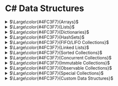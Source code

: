 # C# Data Structures

<details>
<summary><span>$\Large\color{#4FC3F7}{Arrays}$</span></summary>

#### <span>$\large\color{#4FC3F7}{Declaration}$</span>
```csharp
// Single-dimensional array
type[] arrayName;

// Multi-dimensional array
type[,] arrayName;

// Jagged array (array of arrays)
type[][] arrayName;
```

#### <span>$\large\color{#4FC3F7}{Initialization}$</span>
```csharp
// Single-dimensional array
int[] numbers = new int[5];  // Creates array of 5 integers with default values
int[] numbers = new int[] { 1, 2, 3, 4, 5 };  // Creates and initializes
int[] numbers = { 1, 2, 3, 4, 5 };  // Shorthand initialization

// Multi-dimensional array
int[,] matrix = new int[3, 4];  // Creates a 3x4 array
int[,] matrix = { { 1, 2, 3 }, { 4, 5, 6 } };  // 2x3 array

// Jagged array
int[][] jaggedArray = new int[3][];
jaggedArray[0] = new int[] { 1, 2, 3 };
jaggedArray[1] = new int[] { 4, 5 };
jaggedArray[2] = new int[] { 6, 7, 8, 9 };
```

#### <span>$\large\color{#4FC3F7}{Accessing Elements}$</span>
```csharp
// Single-dimensional array
int value = numbers[0];  // Access the first element
numbers[0] = 10;        // Modify the first element

// Multi-dimensional array
int value = matrix[1, 2];  // Access element at row 1, column 2
matrix[1, 2] = 15;        // Modify element at row 1, column 2

// Jagged array
int value = jaggedArray[0][1];  // Access second element of first array
jaggedArray[0][1] = 20;         // Modify second element of first array
```

#### <span>$\large\color{#4FC3F7}{Adding and Removing Elements}$</span>
```csharp
// Arrays in C# have fixed size after creation, so to "add" or "remove" elements:

// To add elements (requires creating a new array)
int[] numbers = { 1, 2, 3 };
int[] newNumbers = new int[numbers.Length + 1];
Array.Copy(numbers, newNumbers, numbers.Length);
newNumbers[newNumbers.Length - 1] = 4;  // Add new element at the end

// Alternative approach using Resize
Array.Resize(ref numbers, numbers.Length + 1);
numbers[numbers.Length - 1] = 4;

// To remove elements (requires creating a new array)
int indexToRemove = 1;
int[] smallerArray = new int[numbers.Length - 1];
Array.Copy(numbers, 0, smallerArray, 0, indexToRemove);
Array.Copy(numbers, indexToRemove + 1, smallerArray, indexToRemove, numbers.Length - indexToRemove - 1);
```

#### <span>$\large\color{#f5750e}{Methods}$</span>

<details>
<summary><span>$\color{#f5750e}{Array.Sort()}$</span></summary>

```csharp
// Sort array in ascending order
int[] numbers = { 5, 2, 8, 1, 3 };
Array.Sort(numbers);
// Result: numbers = { 1, 2, 3, 5, 8 }

// Sort with custom comparison
Array.Sort(numbers, (a, b) => b.CompareTo(a));  // Descending order
// Result: numbers = { 8, 5, 3, 2, 1 }

// Sort one array based on another
string[] names = { "Alice", "Bob", "Charlie" };
int[] ages = { 30, 25, 35 };
Array.Sort(ages, names);  // Sort names based on ages
// Result: names = { "Bob", "Alice", "Charlie" }, ages = { 25, 30, 35 }
```
</details>

<details>
<summary><span>$\color{#f5750e}{Array.Reverse()}$</span></summary>

```csharp
// Reverse entire array
int[] numbers = { 1, 2, 3, 4, 5 };
Array.Reverse(numbers);
// Result: numbers = { 5, 4, 3, 2, 1 }

// Reverse portion of array
int[] values = { 1, 2, 3, 4, 5, 6 };
Array.Reverse(values, 1, 3);  // Reverse 3 elements starting at index 1
// Result: values = { 1, 4, 3, 2, 5, 6 }
```
</details>

<details>
<summary><span>$\color{#f5750e}{Array.Clear()}$</span></summary>

```csharp
// Clear entire array (set to default values)
int[] numbers = { 1, 2, 3, 4, 5 };
Array.Clear(numbers, 0, numbers.Length);
// Result: numbers = { 0, 0, 0, 0, 0 }

// Clear portion of array
string[] names = { "Alice", "Bob", "Charlie", "David" };
Array.Clear(names, 1, 2);  // Clear 2 elements starting at index 1
// Result: names = { "Alice", null, null, "David" }
```
</details>

<details>
<summary><span>$\color{#f5750e}{Array.Copy()}$</span></summary>

```csharp
// Copy entire array
int[] source = { 1, 2, 3, 4, 5 };
int[] destination = new int[source.Length];
Array.Copy(source, destination, source.Length);
// Result: destination = { 1, 2, 3, 4, 5 }

// Copy portion of array
int[] partial = new int[3];
Array.Copy(source, 1, partial, 0, 3);
// Result: partial = { 2, 3, 4 }
```
</details>

<details>
<summary><span>$\color{#f5750e}{Array.IndexOf() / LastIndexOf()}$</span></summary>

```csharp
// Find first occurrence
int[] numbers = { 10, 20, 30, 20, 40 };
int firstIndex = Array.IndexOf(numbers, 20);
// Result: firstIndex = 1

// Find last occurrence
int lastIndex = Array.LastIndexOf(numbers, 20);
// Result: lastIndex = 3

// Find in a specific range
int rangeIndex = Array.IndexOf(numbers, 20, 2);  // Start from index 2
// Result: rangeIndex = 3
```
</details>

<details>
<summary><span>$\color{#f5750e}{Array.Resize()}$</span></summary>

```csharp
// Increase array size
int[] numbers = { 1, 2, 3 };
Array.Resize(ref numbers, 5);
// Result: numbers = { 1, 2, 3, 0, 0 }

// Decrease array size (truncates elements)
int[] values = { 10, 20, 30, 40, 50 };
Array.Resize(ref values, 3);
// Result: values = { 10, 20, 30 }
```
</details>

<details>
<summary><span>$\color{#f5750e}{Array.Find() / FindAll()}$</span></summary>

```csharp
// Find first matching element
int[] numbers = { 1, 2, 3, 4, 5, 6, 7, 8 };
int firstEven = Array.Find(numbers, n => n % 2 == 0);
// Result: firstEven = 2

// Find all matching elements
int[] allEvens = Array.FindAll(numbers, n => n % 2 == 0);
// Result: allEvens = { 2, 4, 6, 8 }

// Find first or default
int greaterThanTen = Array.Find(numbers, n => n > 10);
// Result: greaterThanTen = 0 (default for int since no element > 10)
```
</details>

<details>
<summary><span>$\color{#f5750e}{Array.Exists() / TrueForAll()}$</span></summary>

```csharp
// Check if any element satisfies a condition
int[] numbers = { 1, 2, 3, 4, 5 };
bool hasEven = Array.Exists(numbers, n => n % 2 == 0);
// Result: hasEven = true

// Check if all elements satisfy a condition
bool allPositive = Array.TrueForAll(numbers, n => n > 0);
// Result: allPositive = true
```
</details>

<details>
<summary><span>$\color{#f5750e}{Array.ConvertAll()}$</span></summary>

```csharp
// Convert array elements to different type
int[] numbers = { 1, 2, 3, 4, 5 };
string[] stringNumbers = Array.ConvertAll(numbers, n => n.ToString());
// Result: stringNumbers = { "1", "2", "3", "4", "5" }

// Convert to computed values
double[] doubles = Array.ConvertAll(numbers, n => n * 1.5);
// Result: doubles = { 1.5, 3.0, 4.5, 6.0, 7.5 }
```
</details>

#### <span>$\large\color{#4FC3F7}{Properties}$</span>

<details>
<summary><span>$\color{#4FC3F7}{Array Properties}$</span></summary>

```csharp
// Get array length
int[] numbers = { 1, 2, 3, 4, 5 };
int length = numbers.Length;  // length = 5

// Get array rank (number of dimensions)
int[,] matrix = new int[3, 4];
int rank = matrix.Rank;  // rank = 2

// Get length of specific dimension
int rows = matrix.GetLength(0);  // rows = 3
int cols = matrix.GetLength(1);  // cols = 4

// Get lower and upper bounds
int lowerBound = matrix.GetLowerBound(0);  // Usually 0
int upperBound = matrix.GetUpperBound(0);  // Usually length-1
```
</details>

</details>

<details>
<summary><span>$\Large\color{#4FC3F7}{Lists}$</span></summary>

#### <span>$\large\color{#4FC3F7}{Declaration}$</span>
```csharp
// Generic List
List<type> listName;

// Examples
List<int> numbers;
List<string> names;
List<Person> people;  // Custom type
```

#### <span>$\large\color{#4FC3F7}{Initialization}$</span>
```csharp
// Empty list
List<int> numbers = new List<int>();

// List with initial capacity
List<string> names = new List<string>(10);  // Space for 10 items

// Initialize with values
List<int> numbers = new List<int> { 1, 2, 3, 4, 5 };

// Initialize from an array or collection
int[] array = { 1, 2, 3 };
List<int> numbers = new List<int>(array);
```

#### <span>$\large\color{#4FC3F7}{Accessing Elements}$</span>
```csharp
// Access by index
List<string> fruits = new List<string> { "Apple", "Banana", "Cherry" };
string fruit = fruits[1];  // "Banana"

// Modify by index
fruits[1] = "Blueberry";  // Change "Banana" to "Blueberry"

// Check if an index is valid
if (index >= 0 && index < fruits.Count)
{
    // Safe to access fruits[index]
}
```

#### <span>$\large\color{#4FC3F7}{Adding and Removing Elements}$</span>
```csharp
List<string> fruits = new List<string>();

// Add elements
fruits.Add("Apple");           // Add single item
fruits.AddRange(new[] { "Banana", "Cherry" });  // Add multiple items

// Insert at specific position
fruits.Insert(1, "Blueberry");  // Insert at index 1
fruits.InsertRange(2, new[] { "Mango", "Orange" });  // Insert multiple at index 2

// Remove elements
fruits.Remove("Banana");           // Remove by value (first occurrence)
fruits.RemoveAt(0);                // Remove by index
fruits.RemoveRange(1, 2);          // Remove range (start index, count)
fruits.RemoveAll(f => f.Length < 6);  // Remove all matching a condition

// Clear the list
fruits.Clear();  // Remove all elements
```

#### <span>$\large\color{#f5750e}{Methods}$</span>

<details>
<summary><span>$\color{#f5750e}{List<T>.Find() / FindAll()}$</span></summary>

```csharp
List<int> numbers = new List<int> { 5, 12, 8, 15, 3, 20 };

// Find first matching element
int first = numbers.Find(n => n > 10);  // Returns 12

// Find last matching element
int last = numbers.FindLast(n => n > 10);  // Returns 20

// Find all matching elements
List<int> matches = numbers.FindAll(n => n > 10);  // Returns { 12, 15, 20 }

// Find by index
int index = numbers.FindIndex(n => n > 10);  // Returns 1 (index of 12)
int lastIndex = numbers.FindLastIndex(n => n > 10);  // Returns 5 (index of 20)

// Find with start index and count
int indexInRange = numbers.FindIndex(2, 3, n => n > 10);  // Starts at index 2, checks 3 items
```
</details>

<details>
<summary><span>$\color{#f5750e}{List<T>.Sort()}$</span></summary>

```csharp
List<int> numbers = new List<int> { 5, 2, 8, 1, 3 };

// Sort entire list in ascending order
numbers.Sort();  // Results in { 1, 2, 3, 5, 8 }

// Sort with custom comparison
numbers.Sort((a, b) => b.CompareTo(a));  // Descending order, results in { 8, 5, 3, 2, 1 }

// Sort using a Comparison delegate
numbers.Sort(delegate(int x, int y) { return x.CompareTo(y); });

// Sort using a Comparer
numbers.Sort(Comparer<int>.Default);

// Sort a range (index, count)
numbers = new List<int> { 5, 2, 8, 1, 3, 9 };
numbers.Sort(1, 3, Comparer<int>.Default);  // Sort only items at index 1, 2, 3
```
</details>

<details>
<summary><span>$\color{#f5750e}{List<T>.Contains() / Exists()}$</span></summary>

```csharp
List<string> fruits = new List<string> { "Apple", "Banana", "Cherry" };

// Check if list contains an element
bool hasApple = fruits.Contains("Apple");  // true
bool hasOrange = fruits.Contains("Orange");  // false

// Check with custom equality comparer
bool hasAppleIgnoreCase = fruits.Contains("apple", StringComparer.OrdinalIgnoreCase);  // true

// Check using a predicate
bool hasA = fruits.Exists(f => f.StartsWith("A"));  // true
bool longFruit = fruits.Exists(f => f.Length > 10);  // false
```
</details>

<details>
<summary><span>$\color{#f5750e}{List<T>.ForEach()}$</span></summary>

```csharp
List<int> numbers = new List<int> { 1, 2, 3, 4, 5 };

// Apply action to each element
numbers.ForEach(n => Console.WriteLine(n));

// Modify each element
numbers.ForEach(n => n *= 2);  // Note: This doesn't actually modify the list items!

// To modify each element
for (int i = 0; i < numbers.Count; i++)
{
    numbers[i] *= 2;
}

// Or using a more complex action
numbers.ForEach(delegate(int n) {
    Console.WriteLine($"Processing {n}");
    // More operations...
});
```
</details>

<details>
<summary><span>$\color{#f5750e}{List<T>.ConvertAll()}$</span></summary>

```csharp
List<int> numbers = new List<int> { 1, 2, 3, 4, 5 };

// Convert to a different type
List<string> strings = numbers.ConvertAll(n => n.ToString());
// Result: { "1", "2", "3", "4", "5" }

// Transform values
List<int> squared = numbers.ConvertAll(n => n * n);
// Result: { 1, 4, 9, 16, 25 }

// Convert to a complex type
List<Person> people = numbers.ConvertAll(n => new Person { Id = n, Name = $"Person {n}" });
```
</details>

<details>
<summary><span>$\color{#f5750e}{List<T>.GetRange()}$</span></summary>

```csharp
List<int> numbers = new List<int> { 10, 20, 30, 40, 50, 60 };

// Get a range of elements
List<int> subset = numbers.GetRange(1, 3);  // Start at index 1, get 3 items
// Result: { 20, 30, 40 }

// Clone a list
List<int> clone = numbers.GetRange(0, numbers.Count);

// Use GetRange with other methods
numbers.GetRange(2, 2).ForEach(Console.WriteLine);  // Print items at index 2 and 3
```
</details>

<details>
<summary><span>$\color{#f5750e}{List<T>.BinarySearch()}$</span></summary>

```csharp
List<int> numbers = new List<int> { 10, 20, 30, 40, 50 };  // Must be sorted!

// Find item index
int index = numbers.BinarySearch(30);  // Returns 2

// If item not found, returns bitwise complement of the next larger item index
int notFound = numbers.BinarySearch(35);  // Returns ~3 (complement of 3)

// Convert negative result to insertion point
if (index < 0)
    index = ~index;  // Where the item should be inserted

// Search with custom comparison
index = numbers.BinarySearch(25, Comparer<int>.Default);

// Search a range (index, count)
index = numbers.BinarySearch(1, 3, 40, null);  // Search in items 1, 2, 3
```
</details>

<details>
<summary><span>$\color{#f5750e}{List<T>.TrueForAll()}$</span></summary>

```csharp
List<int> numbers = new List<int> { 2, 4, 6, 8, 10 };

// Check if all elements satisfy a condition
bool allEven = numbers.TrueForAll(n => n % 2 == 0);  // true
bool allGreaterThan5 = numbers.TrueForAll(n => n > 5);  // false

// Combining conditions
bool validList = numbers.TrueForAll(n => n > 0 && n % 2 == 0);  // true
```
</details>

<details>
<summary><span>$\color{#f5750e}{List<T>.IndexOf() / LastIndexOf()}$</span></summary>

```csharp
List<string> colors = new List<string> { "Red", "Green", "Blue", "Green", "Yellow" };

// Find first occurrence
int firstGreen = colors.IndexOf("Green");  // Returns 1

// Find last occurrence
int lastGreen = colors.LastIndexOf("Green");  // Returns 3

// Find with start index
int fromIndex = colors.IndexOf("Green", 2);  // Returns 3 (search starts at index 2)

// Find with start index and count
int inRange = colors.IndexOf("Green", 0, 2);  // Returns 1 (search first 2 items)

// Case insensitive search
int ignoreCase = colors.FindIndex(c => c.Equals("red", StringComparison.OrdinalIgnoreCase));  // Returns 0
```
</details>

#### <span>$\large\color{#4FC3F7}{Properties}$</span>

<details>
<summary><span>$\color{#4FC3F7}{List<T> Properties}$</span></summary>

```csharp
List<int> numbers = new List<int> { 1, 2, 3, 4, 5 };

// Get item count
int count = numbers.Count;  // 5

// Get capacity (internal array size)
int capacity = numbers.Capacity;  // Could be larger than Count

// Set capacity explicitly
numbers.Capacity = 10;  // Allocates space for 10 items

// Optimize memory usage
numbers.TrimExcess();  // Reduces capacity to match Count (if difference is significant)
```
</details>

</details>

<details>
<summary><span>$\Large\color{#4FC3F7}{Dictionaries}$</span></summary>

#### <span>$\large\color{#4FC3F7}{Declaration}$</span>
```csharp
// Generic Dictionary
Dictionary<TKey, TValue> dictionaryName;

// Examples
Dictionary<int, string> employeeIds;
Dictionary<string, decimal> prices;
Dictionary<string, List<string>> categoryItems;  // Complex value type
Dictionary<Person, Address> peopleAddresses;    // Custom types
```

#### <span>$\large\color{#4FC3F7}{Initialization}$</span>
```csharp
// Empty dictionary
Dictionary<int, string> employees = new Dictionary<int, string>();

// Dictionary with initial capacity
Dictionary<string, decimal> prices = new Dictionary<string, decimal>(100);  // Space for 100 items

// Initialize with custom comparer
Dictionary<string, int> scores = new Dictionary<string, int>(StringComparer.OrdinalIgnoreCase);

// Initialize with values
Dictionary<int, string> employees = new Dictionary<int, string>
{
    { 101, "John Doe" },
    { 102, "Jane Smith" },
    { 103, "Tom Brown" }
};

// Alternative initialization syntax
Dictionary<int, string> employees = new Dictionary<int, string>
{
    [101] = "John Doe",
    [102] = "Jane Smith",
    [103] = "Tom Brown"
};

// Initialize from collection of KeyValuePair
List<KeyValuePair<int, string>> pairs = GetKeyValuePairs();
Dictionary<int, string> fromPairs = new Dictionary<int, string>(pairs);
```

#### <span>$\large\color{#4FC3F7}{Accessing Elements}$</span>
```csharp
Dictionary<int, string> employees = new Dictionary<int, string>
{
    { 101, "John Doe" },
    { 102, "Jane Smith" }
};

// Access by key (throws KeyNotFoundException if key doesn't exist)
string employee = employees[101];  // "John Doe"

// Safely check and access
if (employees.ContainsKey(103))
{
    string employee = employees[103];
}

// Using TryGetValue (preferred method)
if (employees.TryGetValue(102, out string name))
{
    Console.WriteLine(name);  // "Jane Smith"
}

// Modifying values
employees[101] = "John Smith";  // Update existing value

// Adding new entries
employees[104] = "Alice Johnson";  // Add new key-value pair
```

#### <span>$\large\color{#4FC3F7}{Adding and Removing Elements}$</span>
```csharp
Dictionary<string, decimal> prices = new Dictionary<string, decimal>();

// Add elements
prices.Add("Apple", 1.99m);  // Add single item
// prices.Add("Apple", 2.49m);  // Would throw exception - key already exists

// Check before adding
if (!prices.ContainsKey("Banana"))
{
    prices.Add("Banana", 0.99m);
}

// Adding or updating (upsert)
prices["Banana"] = 1.29m;  // Updates if exists, adds if not

// Alternative safe add/update with TryAdd (.NET 5+)
prices.TryAdd("Cherry", 3.49m);  // Returns false if key exists, doesn't throw

// Remove elements
prices.Remove("Apple");  // Remove by key, returns true if successful

// Try to remove and get the value
if (prices.Remove("Banana", out decimal bananaPrice))
{
    Console.WriteLine($"Removed Banana that cost {bananaPrice}");
}

// Clear the dictionary
prices.Clear();  // Remove all elements
```

#### <span>$\large\color{#f5750e}{Methods}$</span>

<details>
<summary><span>$\color{#f5750e}{Dictionary<TKey, TValue>.ContainsKey() / ContainsValue()}$</span></summary>

```csharp
Dictionary<string, int> scores = new Dictionary<string, int>
{
    { "Alice", 95 },
    { "Bob", 80 },
    { "Charlie", 95 }
};

// Check if dictionary contains a key
bool hasAlice = scores.ContainsKey("Alice");  // true
bool hasDave = scores.ContainsKey("Dave");    // false

// Check if dictionary contains a value
bool has95 = scores.ContainsValue(95);   // true
bool has100 = scores.ContainsValue(100); // false

// Note: ContainsValue is O(n) operation, searches through all values
```
</details>

<details>
<summary><span>$\color{#f5750e}{Dictionary<TKey, TValue>.TryGetValue()}$</span></summary>

```csharp
Dictionary<string, int> ages = new Dictionary<string, int>
{
    { "Alice", 25 },
    { "Bob", 30 }
};

// Safe way to get a value without exceptions
if (ages.TryGetValue("Alice", out int aliceAge))
{
    Console.WriteLine($"Alice is {aliceAge} years old");  // Alice is 25 years old
}

// When key doesn't exist
if (!ages.TryGetValue("Charlie", out int charlieAge))
{
    Console.WriteLine("Charlie not found");  // Charlie not found
    // Note: charlieAge is set to default(int) which is 0
}

// Inline usage with null-coalescing operator
int bobAge = ages.TryGetValue("Bob", out int age) ? age : -1;  // 30
```
</details>

<details>
<summary><span>$\color{#f5750e}{Dictionary<TKey, TValue>.Keys / Values}$</span></summary>

```csharp
Dictionary<int, string> employees = new Dictionary<int, string>
{
    { 101, "John" },
    { 102, "Jane" },
    { 103, "Bob" }
};

// Get all keys
ICollection<int> keys = employees.Keys;  // Collection of { 101, 102, 103 }
foreach (int id in keys)
{
    Console.WriteLine($"Employee ID: {id}");
}

// Get all values
ICollection<string> names = employees.Values;  // Collection of { "John", "Jane", "Bob" }
foreach (string name in names)
{
    Console.WriteLine($"Employee name: {name}");
}

// Convert keys or values to arrays/lists
int[] idArray = employees.Keys.ToArray();
List<string> nameList = employees.Values.ToList();
```
</details>

<details>
<summary><span>$\color{#f5750e}{Dictionary<TKey, TValue>.GetEnumerator()}$</span></summary>

```csharp
Dictionary<string, decimal> prices = new Dictionary<string, decimal>
{
    { "Apple", 1.99m },
    { "Banana", 0.99m },
    { "Orange", 2.49m }
};

// Iterate through key-value pairs
foreach (KeyValuePair<string, decimal> item in prices)
{
    Console.WriteLine($"{item.Key}: ${item.Value}");
}

// Deconstruction in C# 7.0+
foreach (var (fruit, price) in prices)
{
    Console.WriteLine($"{fruit}: ${price}");
}

// Using enumerator directly
using (Dictionary<string, decimal>.Enumerator enumerator = prices.GetEnumerator())
{
    while (enumerator.MoveNext())
    {
        KeyValuePair<string, decimal> current = enumerator.Current;
        Console.WriteLine($"{current.Key}: ${current.Value}");
    }
}
```
</details>

<details>
<summary><span>$\color{#f5750e}{Dictionary<TKey, TValue>.EnsureCapacity() / TrimExcess()}$</span></summary>

```csharp
// Memory optimization methods (.NET Core 2.0+ / .NET 5+)
Dictionary<int, string> largeDict = new Dictionary<int, string>();

// Ensure capacity before adding many items
largeDict.EnsureCapacity(10000);  // Pre-allocate space for efficiency

// Add many items
for (int i = 0; i < 10000; i++)
{
    largeDict[i] = $"Item {i}";
}

// Remove many items
for (int i = 0; i < 8000; i++)
{
    largeDict.Remove(i);
}

// Trim excess capacity after removing items
largeDict.TrimExcess();  // Reduce memory usage
```
</details>

<details>
<summary><span>$\color{#f5750e}{Dictionary<TKey, TValue> LINQ Extensions}$</span></summary>

```csharp
Dictionary<string, int> scores = new Dictionary<string, int>
{
    { "Alice", 95 },
    { "Bob", 80 },
    { "Charlie", 95 },
    { "David", 65 }
};

// Filter with LINQ
var highScores = scores.Where(kv => kv.Value >= 90)
                      .ToDictionary(kv => kv.Key, kv => kv.Value);
// Result: { "Alice": 95, "Charlie": 95 }

// Transform with LINQ
var letterGrades = scores.ToDictionary(
    kv => kv.Key,
    kv => kv.Value >= 90 ? "A" : kv.Value >= 80 ? "B" : kv.Value >= 70 ? "C" : "D"
);
// Result: { "Alice": "A", "Bob": "B", "Charlie": "A", "David": "D" }

// Group by value
var groupedByScore = scores.GroupBy(kv => kv.Value)
                          .ToDictionary(g => g.Key, g => g.Select(kv => kv.Key).ToList());
// Result: { 95: ["Alice", "Charlie"], 80: ["Bob"], 65: ["David"] }
```
</details>

<details>
<summary><span>$\color{#f5750e}{Dictionary<TKey, TValue> Specialized Operations}$</span></summary>

```csharp
// Merging dictionaries
Dictionary<string, int> dict1 = new Dictionary<string, int> { { "A", 1 }, { "B", 2 } };
Dictionary<string, int> dict2 = new Dictionary<string, int> { { "B", 3 }, { "C", 4 } };

// Method 1: Loop through second dictionary (B gets overwritten)
foreach (var item in dict2)
{
    dict1[item.Key] = item.Value;
}
// Result: dict1 = { "A": 1, "B": 3, "C": 4 }

// Method 2: Only add keys that don't exist
foreach (var item in dict2)
{
    if (!dict1.ContainsKey(item.Key))
    {
        dict1[item.Key] = item.Value;
    }
}

// Copying a dictionary
Dictionary<string, int> copy = new Dictionary<string, int>(dict1);

// Comparing dictionaries
bool areEqual = dict1.Count == dict2.Count &&
                !dict1.Except(dict2).Any();
```
</details>

#### <span>$\large\color{#4FC3F7}{Properties}$</span>

<details>
<summary><span>$\color{#4FC3F7}{Dictionary<TKey, TValue> Properties}$</span></summary>

```csharp
Dictionary<string, int> scores = new Dictionary<string, int>
{
    { "Alice", 95 },
    { "Bob", 80 },
    { "Charlie", 95 }
};

// Get item count
int count = scores.Count;  // 3

// Get key collection
ICollection<string> keys = scores.Keys;

// Get value collection
ICollection<int> values = scores.Values;

// Get the comparer being used
IEqualityComparer<string> comparer = scores.Comparer;

// Check if dictionary is read-only
bool isReadOnly = ((ICollection<KeyValuePair<string, int>>)scores).IsReadOnly;  // False
```
</details>

</details>

<details>
<summary><span>$\Large\color{#4FC3F7}{HashSets}$</span></summary>

#### <span>$\large\color{#4FC3F7}{Declaration}$</span>
```csharp
// Generic HashSet
HashSet<type> setName;

// Examples
HashSet<int> uniqueNumbers;
HashSet<string> uniqueWords;
HashSet<Person> uniquePeople;  // Custom type
```

#### <span>$\large\color{#4FC3F7}{Initialization}$</span>
```csharp
// Empty set
HashSet<int> numbers = new HashSet<int>();

// Set with initial capacity
HashSet<string> words = new HashSet<string>(100);  // Space for 100 items

// Initialize with custom comparer
HashSet<string> caseInsensitiveWords = new HashSet<string>(StringComparer.OrdinalIgnoreCase);

// Initialize with values
HashSet<int> numbers = new HashSet<int> { 1, 2, 3, 4, 5 };

// Initialize from an array or collection
int[] array = { 1, 2, 3, 3, 2, 1 };  // Note: duplicates
HashSet<int> uniqueNumbers = new HashSet<int>(array);  // Result: { 1, 2, 3 }
```

#### <span>$\large\color{#4FC3F7}{Adding and Removing Elements}$</span>
```csharp
HashSet<string> fruits = new HashSet<string>();

// Add elements
bool added = fruits.Add("Apple");        // Returns true if added successfully
bool duplicate = fruits.Add("Apple");    // Returns false (already exists)

// Add multiple items
fruits.UnionWith(new[] { "Banana", "Cherry", "Apple" });  // Apple is ignored as duplicate

// Remove elements
bool removed = fruits.Remove("Banana");     // Returns true if removed
bool notFound = fruits.Remove("Mango");     // Returns false (not in set)

// Remove elements matching a condition (.NET Core 2.0+ / .NET 5+)
int removed = fruits.RemoveWhere(f => f.StartsWith("A"));  // Returns count of removed items

// Clear the set
fruits.Clear();  // Remove all elements
```

#### <span>$\large\color{#f5750e}{Methods}$</span>

<details>
<summary><span>$\color{#f5750e}{HashSet<T>.Contains()}$</span></summary>

```csharp
HashSet<string> fruits = new HashSet<string> { "Apple", "Banana", "Cherry" };

// Check if set contains an element
bool hasApple = fruits.Contains("Apple");  // true
bool hasOrange = fruits.Contains("Orange");  // false

// Case insensitive check (using a case-insensitive set)
HashSet<string> caseInsensitiveFruits = new HashSet<string>(StringComparer.OrdinalIgnoreCase)
{
    "Apple", "Banana", "Cherry"
};
bool hasapple = caseInsensitiveFruits.Contains("apple");  // true
```
</details>

<details>
<summary><span>$\color{#f5750e}{HashSet<T> Set Operations}$</span></summary>

```csharp
HashSet<int> set1 = new HashSet<int> { 1, 2, 3, 4, 5 };
HashSet<int> set2 = new HashSet<int> { 3, 4, 5, 6, 7 };

// Union (modifies set1 to include all elements from both sets)
set1.UnionWith(set2);
// Result: set1 = { 1, 2, 3, 4, 5, 6, 7 }

// Intersection (modifies set1 to only include elements in both sets)
set1 = new HashSet<int> { 1, 2, 3, 4, 5 };
set1.IntersectWith(set2);
// Result: set1 = { 3, 4, 5 }

// Difference (modifies set1 to exclude elements in set2)
set1 = new HashSet<int> { 1, 2, 3, 4, 5 };
set1.ExceptWith(set2);
// Result: set1 = { 1, 2 }

// Symmetric Difference (elements in either set but not both)
set1 = new HashSet<int> { 1, 2, 3, 4, 5 };
set1.SymmetricExceptWith(set2);
// Result: set1 = { 1, 2, 6, 7 }
```
</details>

<details>
<summary><span>$\color{#f5750e}{HashSet<T> Relationship Methods}$</span></summary>

```csharp
HashSet<int> set1 = new HashSet<int> { 1, 2, 3 };
HashSet<int> set2 = new HashSet<int> { 1, 2, 3, 4 };
HashSet<int> set3 = new HashSet<int> { 5, 6, 7 };

// Check if set is a proper subset of another set
bool isProperSubset = set1.IsProperSubsetOf(set2);  // true (all elements in set1 are in set2, but set1 ≠ set2)

// Check if set is a subset of another set
bool isSubset = set1.IsSubsetOf(set2);  // true (all elements in set1 are in set2)
bool isSelfSubset = set1.IsSubsetOf(set1);  // true (a set is always a subset of itself)

// Check if set is a proper superset of another set
bool isProperSuperset = set2.IsProperSupersetOf(set1);  // true (set2 has all elements of set1 plus more)

// Check if set is a superset of another set
bool isSuperset = set2.IsSupersetOf(set1);  // true (set2 has all elements of set1)

// Check if sets have any elements in common
bool overlaps = set1.Overlaps(set2);  // true (they share elements)
bool noOverlap = set1.Overlaps(set3);  // false (no common elements)

// Check if sets have exactly the same elements
bool areEqual = set1.SetEquals(new HashSet<int> { 3, 2, 1 });  // true (order doesn't matter)
```
</details>

<details>
<summary><span>$\color{#f5750e}{HashSet<T>.CopyTo()}$</span></summary>

```csharp
HashSet<string> fruits = new HashSet<string> { "Apple", "Banana", "Cherry", "Date", "Elderberry" };

// Copy to array
string[] array = new string[fruits.Count];
fruits.CopyTo(array);
// Result: array = { "Apple", "Banana", "Cherry", "Date", "Elderberry" } (order not guaranteed)

// Copy to array with offset
string[] largerArray = new string[10];
largerArray[0] = "First";
largerArray[1] = "Second";
fruits.CopyTo(largerArray, 2);
// Result: largerArray = { "First", "Second", "Apple", "Banana", "Cherry", "Date", "Elderberry", null, null, null }

// Copy range to array (.NET 6+)
string[] rangeArray = new string[3];
fruits.CopyTo(rangeArray, 0, 3);
// Copies first 3 elements (order not guaranteed)
```
</details>

<details>
<summary><span>$\color{#f5750e}{HashSet<T>.TrimExcess()}$</span></summary>

```csharp
// Memory optimization
HashSet<int> numbers = new HashSet<int>(1000);  // Start with large capacity

// Add some items
for (int i = 0; i < 100; i++)
{
    numbers.Add(i);
}

// Remove some items
for (int i = 0; i < 50; i++)
{
    numbers.Remove(i);
}

// Trim excess capacity
numbers.TrimExcess();  // Reduces memory usage when actual count is much less than capacity
```
</details>

<details>
<summary><span>$\color{#f5750e}{HashSet<T> with LINQ}$</span></summary>

```csharp
HashSet<int> numbers = new HashSet<int> { 1, 2, 3, 4, 5, 6, 7, 8, 9, 10 };

// Filter with LINQ
HashSet<int> evenNumbers = new HashSet<int>(
    numbers.Where(n => n % 2 == 0)
);
// Result: { 2, 4, 6, 8, 10 }

// Transform with LINQ
HashSet<string> numberStrings = new HashSet<string>(
    numbers.Select(n => n.ToString())
);
// Result: { "1", "2", "3", ... "10" }

// Find specific elements
int firstGreaterThanFive = numbers.First(n => n > 5);  // 6
bool anyGreaterThanTen = numbers.Any(n => n > 10);     // false
```
</details>

<details>
<summary><span>$\color{#f5750e}{HashSet<T>.GetEnumerator()}$</span></summary>

```csharp
HashSet<char> letters = new HashSet<char> { 'a', 'b', 'c', 'd' };

// Standard iteration
foreach (char letter in letters)
{
    Console.WriteLine(letter);
}

// Using enumerator directly
using (HashSet<char>.Enumerator enumerator = letters.GetEnumerator())
{
    while (enumerator.MoveNext())
    {
        char current = enumerator.Current;
        Console.WriteLine(current);
    }
}

// Convert to list or array if order needs to be preserved for later operations
List<char> letterList = letters.ToList();
letterList.Sort();  // Now you can sort or manipulate order
```
</details>

#### <span>$\large\color{#4FC3F7}{Properties}$</span>

<details>
<summary><span>$\color{#4FC3F7}{HashSet<T> Properties}$</span></summary>

```csharp
HashSet<string> words = new HashSet<string> { "apple", "banana", "cherry" };

// Get item count
int count = words.Count;  // 3

// Get the comparer being used
IEqualityComparer<string> comparer = words.Comparer;

// Check if set is read-only
bool isReadOnly = ((ICollection<string>)words).IsReadOnly;  // False

// Get capacity (.NET Core 2.1+ / .NET 5+)
int capacity = words.EnsureCapacity(0);  // Returns current capacity without changing it
```
</details>

#### <span>$\large\color{#4FC3F7}{Performance Characteristics}$</span>
```csharp
// HashSet<T> operations typically have O(1) time complexity:
// - Add/Remove/Contains: O(1) average case
// - Set operations (Union, Intersect, etc.): O(n) where n is the size of the smaller set
// - Memory usage: Higher than List<T> for same number of elements due to hashing overhead

// Use HashSet<T> when:
// - You need a collection with unique elements
// - Fast lookups/membership testing is important
// - You need to perform set operations (union, intersection, etc.)
// - Order of elements is not important
```

</details>

<details>
<summary><span>$\Large\color{#4FC3F7}{FIFO/LIFO Collections}$</span></summary>

<details>
<summary><span>$\Large\color{#4FC3F7}{Queue<T>}$</span></summary>

#### <span>$\large\color{#4FC3F7}{Declaration}$</span>
```csharp
// Generic Queue
Queue<type> queueName;

// Examples
Queue<int> numberQueue;
Queue<string> messageQueue;
Queue<Customer> customerQueue;  // Custom type
```

#### <span>$\large\color{#4FC3F7}{Initialization}$</span>
```csharp
// Empty queue
Queue<int> numbers = new Queue<int>();

// Queue with initial capacity
Queue<string> messages = new Queue<string>(100);  // Space for 100 items

// Initialize from an array or collection
string[] array = { "First", "Second", "Third" };
Queue<string> fromArray = new Queue<string>(array);
```

#### <span>$\large\color{#4FC3F7}{Adding and Removing Elements}$</span>
```csharp
Queue<string> customers = new Queue<string>();

// Add elements to the end of the queue
customers.Enqueue("Alice");
customers.Enqueue("Bob");
customers.Enqueue("Charlie");  // Queue now contains: Alice, Bob, Charlie

// Remove and return element from the front of the queue
string next = customers.Dequeue();  // Removes "Alice"
// Queue now contains: Bob, Charlie

// Look at the element at the front without removing
string peek = customers.Peek();  // Returns "Bob" without removing

// Try to dequeue safely
if (customers.Count > 0)
{
    string customer = customers.Dequeue();
}

// Clear the queue
customers.Clear();  // Remove all elements
```

#### <span>$\large\color{#f5750e}{Methods}$</span>

<details>
<summary><span>$\color{#f5750e}{Queue<T>.Contains()}$</span></summary>

```csharp
Queue<string> tasks = new Queue<string>();
tasks.Enqueue("Read emails");
tasks.Enqueue("Write report");
tasks.Enqueue("Attend meeting");

// Check if queue contains an element
bool hasTask = tasks.Contains("Write report");  // true
bool noTask = tasks.Contains("Take lunch");     // false

// Note: Contains() performs a linear search (O(n))
```
</details>

<details>
<summary><span>$\color{#f5750e}{Queue<T>.CopyTo()}$</span></summary>

```csharp
Queue<int> numbers = new Queue<int>();
numbers.Enqueue(10);
numbers.Enqueue(20);
numbers.Enqueue(30);

// Copy to array
int[] array = new int[numbers.Count];
numbers.CopyTo(array, 0);
// Result: array = { 10, 20, 30 } in queue order (oldest to newest)

// Copy with offset
int[] largerArray = new int[5];
largerArray[0] = -1;
largerArray[1] = -2;
numbers.CopyTo(largerArray, 2);
// Result: largerArray = { -1, -2, 10, 20, 30 }
```
</details>

<details>
<summary><span>$\color{#f5750e}{Queue<T>.ToArray()}$</span></summary>

```csharp
Queue<char> letters = new Queue<char>();
letters.Enqueue('A');
letters.Enqueue('B');
letters.Enqueue('C');

// Convert queue to array
char[] array = letters.ToArray();
// Result: array = { 'A', 'B', 'C' } in queue order

// Useful for creating a snapshot of the queue
foreach (char letter in letters.ToArray())
{
    Console.WriteLine(letter);
    // Safe to modify queue here if needed
}
```
</details>

<details>
<summary><span>$\color{#f5750e}{Queue<T>.TrimExcess()}$</span></summary>

```csharp
// Memory optimization
Queue<string> messages = new Queue<string>(1000);  // Start with large capacity

// Add some items
for (int i = 0; i < 100; i++)
{
    messages.Enqueue($"Message {i}");
}

// Process and remove many items
for (int i = 0; i < 90; i++)
{
    messages.Dequeue();
}

// Trim excess capacity
messages.TrimExcess();  // Reduces memory usage when actual count is much less than capacity
```
</details>

<details>
<summary><span>$\color{#f5750e}{Queue<T> with LINQ}$</span></summary>

```csharp
Queue<int> numbers = new Queue<int>();
for (int i = 1; i <= 10; i++)
{
    numbers.Enqueue(i);
}

// Filter with LINQ
var evenNumbers = numbers.Where(n => n % 2 == 0);
// Result: { 2, 4, 6, 8, 10 } as IEnumerable<int>

// Transform with LINQ
var doubledNumbers = numbers.Select(n => n * 2);
// Result: { 2, 4, 6, 8, ..., 20 } as IEnumerable<int>

// Find specific elements
bool anyGreaterThanTen = numbers.Any(n => n > 10);  // false
int sum = numbers.Sum();  // 55

// Note: LINQ operations don't modify the original queue
```
</details>

<details>
<summary><span>$\color{#f5750e}{Queue<T>.GetEnumerator()}$</span></summary>

```csharp
Queue<string> tasks = new Queue<string>();
tasks.Enqueue("Task 1");
tasks.Enqueue("Task 2");
tasks.Enqueue("Task 3");

// Standard iteration (doesn't modify the queue)
foreach (string task in tasks)
{
    Console.WriteLine(task);
}

// Using enumerator directly
using (IEnumerator<string> enumerator = tasks.GetEnumerator())
{
    while (enumerator.MoveNext())
    {
        string current = enumerator.Current;
        Console.WriteLine(current);
    }
}

// Process all items in queue order (modifies the queue)
while (tasks.Count > 0)
{
    string currentTask = tasks.Dequeue();
    Console.WriteLine($"Processing: {currentTask}");
}
```
</details>

#### <span>$\large\color{#4FC3F7}{Properties}$</span>

<details>
<summary><span>$\color{#4FC3F7}{Queue<T> Properties}$</span></summary>

```csharp
Queue<int> numbers = new Queue<int>();
numbers.Enqueue(10);
numbers.Enqueue(20);
numbers.Enqueue(30);

// Get item count
int count = numbers.Count;  // 3
```
</details>

#### <span>$\large\color{#4FC3F7}{Common Usage Patterns}$</span>
```csharp
// BFS (Breadth-First Search) using a Queue
Queue<Node> nodesToVisit = new Queue<Node>();
nodesToVisit.Enqueue(rootNode);

while (nodesToVisit.Count > 0)
{
    Node current = nodesToVisit.Dequeue();
    
    // Process current node
    Console.WriteLine(current.Value);
    
    // Add child nodes to the queue
    foreach (Node child in current.Children)
    {
        nodesToVisit.Enqueue(child);
    }
}

// Producer-Consumer pattern
Queue<Task> taskQueue = new Queue<Task>();

// Producer adds tasks
void Producer()
{
    for (int i = 0; i < 10; i++)
    {
        Task task = new Task { Id = i, Description = $"Task {i}" };
        taskQueue.Enqueue(task);
    }
}

// Consumer processes tasks
void Consumer()
{
    while (taskQueue.Count > 0)
    {
        Task task = taskQueue.Dequeue();
        ProcessTask(task);
    }
}
```

</details>

<details>
<summary><span>$\Large\color{#4FC3F7}{Stack<T>}$</span></summary>

#### <span>$\large\color{#4FC3F7}{Declaration}$</span>
```csharp
// Generic Stack
Stack<type> stackName;

// Examples
Stack<int> numberStack;
Stack<string> historyStack;
Stack<Frame> callStack;  // Custom type
```

#### <span>$\large\color{#4FC3F7}{Initialization}$</span>
```csharp
// Empty stack
Stack<int> numbers = new Stack<int>();

// Stack with initial capacity
Stack<string> history = new Stack<string>(100);  // Space for 100 items

// Initialize from an array or collection
string[] array = { "First", "Second", "Third" };
Stack<string> fromArray = new Stack<string>(array);
// Note: Items are pushed in reverse order
// Stack will be: Third, Second, First (top)
```

#### <span>$\large\color{#4FC3F7}{Adding and Removing Elements}$</span>
```csharp
Stack<string> pages = new Stack<string>();

// Add elements to the top of the stack
pages.Push("Home Page");
pages.Push("Products Page");
pages.Push("Product Details Page");  // Stack now contains: Home, Products, Details (top)

// Remove and return element from the top of the stack
string current = pages.Pop();  // Removes "Product Details Page"
// Stack now contains: Home Page, Products Page

// Look at the element at the top without removing
string peek = pages.Peek();  // Returns "Products Page" without removing

// Try to pop safely
if (pages.Count > 0)
{
    string page = pages.Pop();
}

// Clear the stack
pages.Clear();  // Remove all elements
```

#### <span>$\large\color{#f5750e}{Methods}$</span>

<details>
<summary><span>$\color{#f5750e}{Stack<T>.Contains()}$</span></summary>

```csharp
Stack<string> history = new Stack<string>();
history.Push("Page 1");
history.Push("Page 2");
history.Push("Page 3");

// Check if stack contains an element
bool hasPage = history.Contains("Page 2");  // true
bool noPage = history.Contains("Page 4");   // false

// Note: Contains() performs a linear search (O(n))
```
</details>

<details>
<summary><span>$\color{#f5750e}{Stack<T>.CopyTo()}$</span></summary>

```csharp
Stack<int> numbers = new Stack<int>();
numbers.Push(10);
numbers.Push(20);
numbers.Push(30);

// Copy to array
int[] array = new int[numbers.Count];
numbers.CopyTo(array, 0);
// Result: array = { 30, 20, 10 } in stack order (newest to oldest)

// Copy with offset
int[] largerArray = new int[5];
largerArray[0] = -1;
largerArray[1] = -2;
numbers.CopyTo(largerArray, 2);
// Result: largerArray = { -1, -2, 30, 20, 10 }
```
</details>

<details>
<summary><span>$\color{#f5750e}{Stack<T>.ToArray()}$</span></summary>

```csharp
Stack<char> letters = new Stack<char>();
letters.Push('A');
letters.Push('B');
letters.Push('C');

// Convert stack to array
char[] array = letters.ToArray();
// Result: array = { 'C', 'B', 'A' } in stack order (top to bottom)

// Useful for creating a snapshot of the stack
foreach (char letter in letters.ToArray())
{
    Console.WriteLine(letter);
    // Safe to modify stack here if needed
}
```
</details>

<details>
<summary><span>$\color{#f5750e}{Stack<T>.TrimExcess()}$</span></summary>

```csharp
// Memory optimization
Stack<string> history = new Stack<string>(1000);  // Start with large capacity

// Add some items
for (int i = 0; i < 100; i++)
{
    history.Push($"State {i}");
}

// Process and remove many items
for (int i = 0; i < 90; i++)
{
    history.Pop();
}

// Trim excess capacity
history.TrimExcess();  // Reduces memory usage when actual count is much less than capacity
```
</details>

<details>
<summary><span>$\color{#f5750e}{Stack<T> with LINQ}$</span></summary>

```csharp
Stack<int> numbers = new Stack<int>();
for (int i = 1; i <= 5; i++)
{
    numbers.Push(i);
}
// Stack: 5 (top), 4, 3, 2, 1

// Filter with LINQ
var evenNumbers = numbers.Where(n => n % 2 == 0);
// Result: { 4, 2 } as IEnumerable<int>

// Transform with LINQ
var doubledNumbers = numbers.Select(n => n * 2);
// Result: { 10, 8, 6, 4, 2 } as IEnumerable<int>

// Find specific elements
bool anyGreaterThanTen = numbers.Any(n => n > 10);  // false
int sum = numbers.Sum();  // 15

// Note: LINQ operations don't modify the original stack
```
</details>

<details>
<summary><span>$\color{#f5750e}{Stack<T>.GetEnumerator()}$</span></summary>

```csharp
Stack<string> history = new Stack<string>();
history.Push("First");
history.Push("Second");
history.Push("Third");
// Stack: Third (top), Second, First

// Standard iteration (doesn't modify the stack)
foreach (string item in history)
{
    Console.WriteLine(item);
}
// Output: Third, Second, First (top to bottom)

// Using enumerator directly
using (IEnumerator<string> enumerator = history.GetEnumerator())
{
    while (enumerator.MoveNext())
    {
        string current = enumerator.Current;
        Console.WriteLine(current);
    }
}

// Process all items in stack order (modifies the stack)
while (history.Count > 0)
{
    string item = history.Pop();
    Console.WriteLine($"Processing: {item}");
}
// Output: Processing: Third, Processing: Second, Processing: First
```
</details>

#### <span>$\large\color{#4FC3F7}{Properties}$</span>

<details>
<summary><span>$\color{#4FC3F7}{Stack<T> Properties}$</span></summary>

```csharp
Stack<int> numbers = new Stack<int>();
numbers.Push(10);
numbers.Push(20);
numbers.Push(30);

// Get item count
int count = numbers.Count;  // 3
```
</details>

#### <span>$\large\color{#4FC3F7}{Common Usage Patterns}$</span>
```csharp
// Undo functionality using a Stack
Stack<Command> undoStack = new Stack<Command>();

void ExecuteCommand(Command command)
{
    command.Execute();
    undoStack.Push(command);
}

void Undo()
{
    if (undoStack.Count > 0)
    {
        Command command = undoStack.Pop();
        command.Undo();
    }
}

// DFS (Depth-First Search) using a Stack
Stack<Node> nodesToVisit = new Stack<Node>();
nodesToVisit.Push(rootNode);
HashSet<Node> visited = new HashSet<Node>();

while (nodesToVisit.Count > 0)
{
    Node current = nodesToVisit.Pop();
    
    if (visited.Contains(current))
        continue;
        
    visited.Add(current);
    
    // Process current node
    Console.WriteLine(current.Value);
    
    // Add child nodes to the stack
    foreach (Node child in current.Children)
    {
        nodesToVisit.Push(child);
    }
}

// Expression evaluation
Stack<int> operands = new Stack<int>();
foreach (string token in postfixExpression)
{
    if (int.TryParse(token, out int value))
    {
        operands.Push(value);
    }
    else // operator
    {
        int b = operands.Pop();
        int a = operands.Pop();
        
        switch (token)
        {
            case "+": operands.Push(a + b); break;
            case "-": operands.Push(a - b); break;
            case "*": operands.Push(a * b); break;
            case "/": operands.Push(a / b); break;
        }
    }
}
int result = operands.Pop();
```

</details>

#### <span>$\large\color{#4FC3F7}{Comparison of Queue vs Stack}$</span>
```csharp
/*
LIFO vs FIFO:
- Queue<T>: First-In-First-Out (FIFO) - first element added is the first one removed
- Stack<T>: Last-In-First-Out (LIFO) - last element added is the first one removed

Operations Comparison:
- Queue<T>: Enqueue() adds to the end, Dequeue() removes from the front, Peek() examines the front
- Stack<T>: Push() adds to the top, Pop() removes from the top, Peek() examines the top

Performance:
- Both Queue<T> and Stack<T> provide O(1) operations for adding/removing elements
- Both use arrays internally (with resizing when needed)
- Both perform linear O(n) search operations (Contains())

When to Choose:
- Queue<T>: When order needs to be preserved (message queues, breadth-first traversal)
- Stack<T>: When you need to process elements in reverse order (undo functionality, depth-first traversal)
*/
```

</details>

<details>
<summary><span>$\Large\color{#4FC3F7}{Linked Lists}$</span></summary>
- LinkedList<T>
- LinkedListNode<T>
</details>

<details>
<summary><span>$\Large\color{#4FC3F7}{Sorted Collections}$</span></summary>
- SortedList<TKey, TValue>
- SortedDictionary<TKey, TValue>
</details>

<details>
<summary><span>$\Large\color{#4FC3F7}{Concurrent Collections}$</span></summary>
- ConcurrentDictionary<TKey, TValue>
- ConcurrentQueue<T>
- ConcurrentStack<T>
- ConcurrentBag<T>
- BlockingCollection<T>
</details>

<details>
<summary><span>$\Large\color{#4FC3F7}{Immutable Collections}$</span></summary>
- ImmutableArray<T>
- ImmutableList<T>
- ImmutableDictionary<TKey, TValue>
- ImmutableHashSet<T>
- ImmutableQueue<T>
- ImmutableStack<T>
</details>

<details>
<summary><span>$\Large\color{#4FC3F7}{Observable Collections}$</span></summary>
- ObservableCollection<T>
</details>

<details>
<summary><span>$\Large\color{#4FC3F7}{Special Collections}$</span></summary>
- ReadOnlyCollection<T>
- BitArray
- NameValueCollection
</details>

<details>
<summary><span>$\Large\color{#4FC3F7}{Custom Data Structures}$</span></summary>
- Priority Queue (built-in with .NET 6+)
- Circular Buffer
- Trie
- Graph
</details>
</details>
